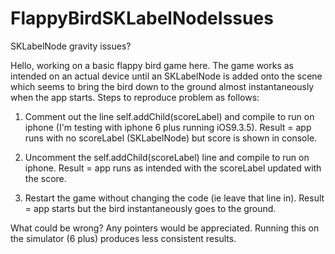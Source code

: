 # FlappyBirdSKLabelNodeIssues
SKLabelNode gravity issues?

Hello, working on a basic flappy bird game here. The game works as intended on an actual device until an SKLabelNode is added onto the scene which seems to bring the bird down to the ground almost instantaneously when the app starts. Steps to reproduce problem as follows:
 
1) Comment out the line self.addChild(scoreLabel) and compile to run on iphone (I'm testing with iphone 6 plus running iOS9.3.5). Result = app runs with no scoreLabel (SKLabelNode) but score is shown in console.
 
2) Uncomment the self.addChild(scoreLabel) line and compile to run on iphone. Result = app runs as intended with the scoreLabel updated with the score.
 
3) Restart the game without changing the code (ie leave that line in). Result = app starts but the bird instantaneously goes to the ground.
 
What could be wrong? Any pointers would be appreciated.
Running this on the simulator (6 plus) produces less consistent results.
